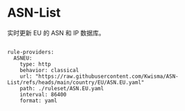 
# ASN-List

实时更新 EU 的 ASN 和 IP 数据库。

<pre><code class="language-javascript">
rule-providers:
  ASNEU:
    type: http
    behavior: classical
    url: "https://raw.githubusercontent.com/Kwisma/ASN-List/refs/heads/main/country/EU/ASN.EU.yaml"
    path: ./ruleset/ASN.EU.yaml
    interval: 86400
    format: yaml
</code></pre>